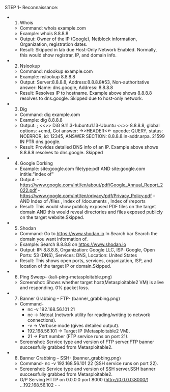 STEP 1- Reconnaissance:
- 1. Whois
  - Command: whois example.com
  - Example: whois 8.8.8.8
  - Output: Owner of the IP (Google), Netblock information, Organization, registration dates.
  - Result: Skipped in lab due Host-Only Network Enabled. Normally, this would show registrar, IP, and domain info.
- 2. Nslookup
  - Command: nslookup example.com
  - Example: nslookup 8.8.8.8
  - Output: Server:8.8.8.8, Address:8.8.8.8#53, Non-authoritative answer: Name:	dns.google, Address: 8.8.8.8
  - Result: Resolves IP to hostname. Example above shows 8.8.8.8 resolves to dns.google. Skipped due to host-only network.
- 3. Dig
  - Command: dig example.com
  - Example: dig 8.8.8.8
  - Output: ; <<>> DiG 9.11.3-1ubuntu1.13-Ubuntu <<>> 8.8.8.8, global options: +cmd, Got answer:
    ->>HEADER<<- opcode: QUERY, status: NOERROR, id: 12345, ANSWER SECTION: 8.8.8.8.in-addr.arpa. 21599 IN PTR dns.google.
  - Result: Provides detailed DNS info of an IP. Example above shows 8.8.8.8 resolves to dns.google. Skipped
- 4. Google Dorking
  - Example: site:google.com filetype:pdf   AND    site:google.com intitle:"index of"
  - Output: - https://www.google.com/intl/en/about/pdf/Google_Annual_Report_2022.pdf
            - https://www.google.com/intl/en/privacy/pdf/Privacy_Policy.pdf
            - AND Index of /files , Index of /documents , Index of /reports
  - Result: This would show publicly exposed PDF files on the target domain AND this would reveal                        directories and files exposed publicly on the target website.Skipped.
- 5. Shodan
  - Command: Go to https://www.shodan.io In Search bar Search the domain you want information of.
  - Example: Search 8.8.8.8 on https://www.shodan.io
  - Output: IP: 8.8.8.8, Organization: Google LLC, ISP: Google, Open Ports: 53 (DNS), Services: DNS, Location: United States
  - Result: This shows open ports, services, organization, ISP, and location of the target IP or domain.Skipped.
- 6. Ping Sweep- (kali-ping-metasploitable.png)
  - Screenshot: Shows whether target host(Metasploitable2 VM) is alive and responding. 0% packet loss.
- 7. Banner Grabbing – FTP- (banner_grabbing.png)
  - Command-
     - nc -v 192.168.56.101 21
     - nc → Netcat (network utility for reading/writing to network connections).
     - -v → Verbose mode (gives detailed output).
     - 192.168.56.101 → Target IP (Metasploitable2 VM).
     - 21 → Port number (FTP service runs on port 21).
  - Screenshot: Service type and version of FTP server.FTP banner successfully grabbed from Metasploitable2.
- 8. Banner Grabbing – SSH- (banner_grabbing.png)
  - Command- nc -v 192.168.56.101 22 (SSH service runs on port 22).
  - Screenshot: Service type and version of SSH server.SSH banner successfully grabbed from Metasploitable2. 
   - O/P Serving HTTP on 0.0.0.0 port 8000 (http://0.0.0.0:8000/) ...192.168.56.102 - -
